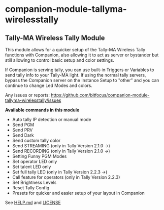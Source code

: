 # companion-module-tallyma-wirelesstally

## Tally-MA Wireless Tally Module

This module allows for a quicker setup of the Tally-MA Wireless Tally functions with Companion, also allowing it to act as server or bystander but still allowing to control basic setup and color settings.

If Companion is serving tally, you can use built-in Triggers or Variables to send tally info to your Tally-MA light.
If using the normal tally servers, bypass the Companion server on the Instance Setup to "other" and you can continue to change Led Modes and colors.

Any issues or reports:
https://github.com/bitfocus/companion-module-tallyma-wirelesstally/issues


**Available commands in this module**

* Auto tally IP detection or manual mode
* Send PGM
* Send PRV
* Send Dark
* Send custom tally color
* Send STREAMING (only in Tally Version 2.1.0 ->)
* Send RECORDING (only in Tally Version 2.1.0 ->)
* Setting Funny PGM Modes
* Set operator LED only
* Set talent LED only
* Set full tally LED (only in Tally Version 2.2.3 ->)
* Call feature for operators (only in Tally Version 2.2.3)
* Set Brightness Levels
* Reset Tally Config
* Presets for quicker and easier setup of your layout in Companion

See [HELP.md](./HELP.md) and [LICENSE](./LICENSE)
